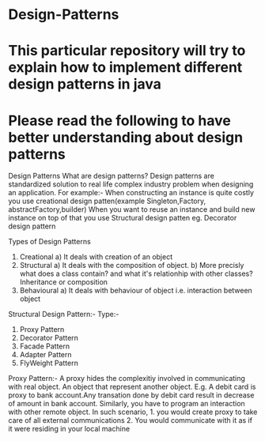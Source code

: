# Design-Patterns
# This particular repository will try to explain how to implement different design patterns in java
# Please read the following to have  better understanding about design patterns
Design Patterns 
What are design patterns?
Design patterns are standardized solution to real life complex industry problem when designing an application.
For example:-
When constructing an instance is quite costly you use creational design patten(example Singleton,Factory, abstractFactory,builder)
When you want to reuse an instance and build new instance on top of that you use Structural design patten eg. Decorator design pattern

Types of Design Patterns

1. Creational
	a) It deals with creation of an object
2. Structural
	a) It deals with the composition of object. 
	b) More precisly what does a class contain? and what it's relationhip with other classes? Inheritance or composition
3. Behavioural
	a) It deals with behaviour of object i.e. interaction between object


Structural Design Pattern:-
Type:-
1. Proxy Pattern
2. Decorator Pattern
3. Facade Pattern
4. Adapter Pattern
5. FlyWeight Pattern


Proxy Pattern:-
	A proxy hides the  complexitiy involved in communicating with real object. An object that represent another object.
	E.g. A debit card is proxy to bank account.Any transation done by debit card result in decrease of amount in  bank account.
	Similarly, you have to program an interaction with other remote object. In such scenario, 
	1. you would create proxy to take care of all external communications
	2. You would communicate with it as if it were residing in your local machine
